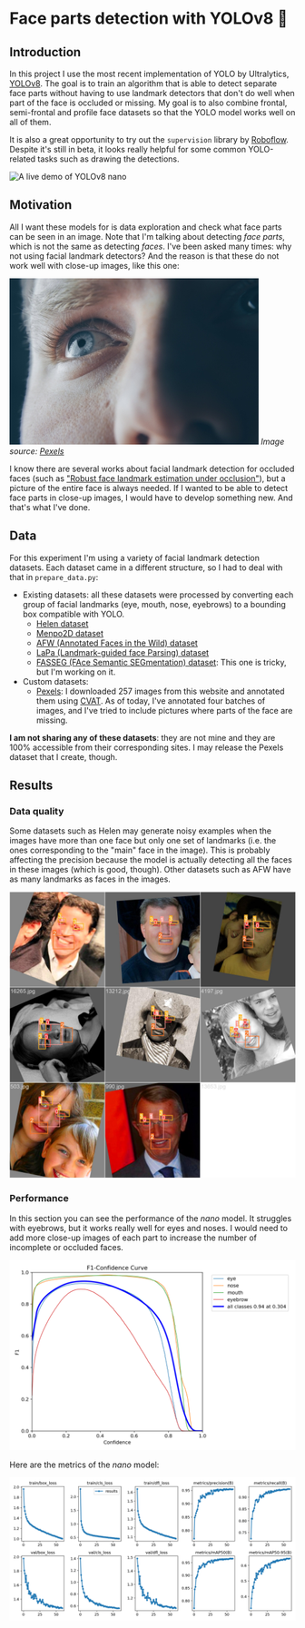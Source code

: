 # Face parts detection with YOLOv8 🎯

## Introduction

In this project I use the most recent implementation of YOLO by Ultralytics, [YOLOv8](https://github.com/ultralytics/ultralytics). The goal is to train an algorithm that is able to detect separate face parts without having to use landmark detectors that don't do well when part of the face is occluded or missing. My goal is to also combine frontal, semi-frontal and profile face datasets so that the YOLO model works well on all of them. 

It is also a great opportunity to try out the `supervision` library by [Roboflow](https://github.com/roboflow/supervision). Despite it's still in beta, it looks really helpful for some common YOLO-related tasks such as drawing the detections.

![A live demo of YOLOv8 nano](images/live_demo.gif)

## Motivation

All I want these models for is data exploration and check what face parts can be seen in an image. Note that I'm talking about detecting _face parts_, which is not the same as detecting _faces_. I've been asked many times: why not using facial landmark detectors? And the reason is that these do not work well with close-up images, like this one:

![An example of a close-up image where facial landmark detection is not possible](images/closeup_example.jpg)
_Image source: [Pexels](https://images.pexels.com/photos/977601/pexels-photo-977601.jpeg?auto=compress&cs=tinysrgb&w=1260&h=750&dpr=1)_

I know there are several works about facial landmark detection for occluded faces (such as ["Robust face landmark estimation under occlusion"](https://pdollar.github.io/files/papers/BurgosArtizzuICCV13rcpr.pdf)), but a picture of the entire face is always needed. If I wanted to be able to detect face parts in close-up images, I would have to develop something new. And that's what I've done.

## Data

For this experiment I'm using a variety of facial landmark detection datasets. Each dataset came in a different structure, so I had to deal with that in `prepare_data.py`:

- Existing datasets: all these datasets were processed by converting each group of facial landmarks (eye, mouth, nose, eyebrows) to a bounding box compatible with YOLO.
  - [Helen dataset](http://www.ifp.illinois.edu/~vuongle2/helen/)
  - [Menpo2D dataset](https://github.com/jiankangdeng/MenpoBenchmark)
  - [AFW (Annotated Faces in the Wild) dataset](https://ibug.doc.ic.ac.uk/resources/facial-point-annotations/)
  - [LaPa (Landmark-guided face Parsing) dataset](https://github.com/JDAI-CV/lapa-dataset)
  - [FASSEG (FAce Semantic SEGmentation) dataset](https://github.com/massimomauro/FASSEG-repository): This one is tricky, but I'm working on it.
- Custom datasets:
  - [Pexels](https://pexels.com): I downloaded 257 images from this website and annotated them using [CVAT](https://app.cvat.ai/). As of today, I've annotated four batches of images, and I've tried to include pictures where parts of the face are missing.

**I am not sharing any of these datasets**: they are not mine and they are 100% accessible from their corresponding sites. I may release the Pexels dataset that I create, though.

## Results

### Data quality

Some datasets such as Helen may generate noisy examples when the images have more than one face but only one set of landmarks (i.e. the ones corresponding to the "main" face in the image). This is probably affecting the precision because the model is actually detecting all the faces in these images (which is good, though). Other datasets such as AFW have as many landmarks as faces in the images.

![A training batch with some images with incomplete labels](images/example_incomplete_labels.jpg)

### Performance

In this section you can see the performance of the _nano_ model. It struggles with eyebrows, but it works really well for eyes and noses. I would need to add more close-up images of each part to increase the number of incomplete or occluded faces.

![Yolov8-nano F1 curve](images/F1_curve.png)

Here are the metrics of the _nano_ model:

![YOLOv8-nano results](images/results.png)

